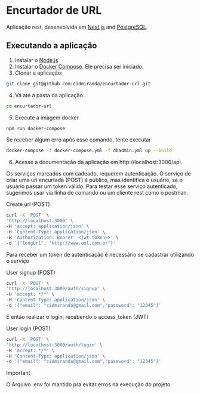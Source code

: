 # Encurtador de URL

Aplicação rest, desenvolvida em [Nest.js](https://nestjs.com/) and [PostgreSQL](https://www.postgresql.org/).

## Executando a aplicação

1. Instalar o [Node.js](https://nodejs.org/en/download/)
2. Instalar o [Docker Compose](https://docs.docker.com/compose/install/). Ele precisa ser iniciado.
3. Clonar a aplicação:

```bash
git clone git@github.com:cidmiranda/encurtador-url.git
```

4. Vá até a pasta da aplicação

```bash
cd encurtador-url
```

5. Execute a imagem docker

```bash
npm run docker-compose
```

Se receber algum erro após esse comando, tente executar

```bash
docker-compose -f docker-compose.yml -f dbadmin.yml up --build
```

6. Acesse a documentação da aplicação em http://localhost:3000/api.

Os serviços marcados com cadeado, requerem autenticação. O serviço de criar uma url encurtada (POST) é publico, mas identifica o usuário, se o usuário passar um  token válido. Para testar esse serviço autenticado, sugerimos usar via linha de comando ou um cliente rest como o postman.

Create url (POST)

```bash
curl -X 'POST' \
'http://localhost:3000' \
-H 'accept: application/json' \
-H 'Content-Type: application/json' \
-H 'Authorization: Bearer  <jwt token>>' \
-d '{"longUrl": "http://www.uol.com.br"}'
```

Para receber um token de autenticação é necessário se cadastrar utilizando o serviço 

User signup (POST)

```bash
curl -X 'POST' \
'http://localhost:3000/auth/signup' \
-H 'accept: */*' \
-H 'Content-Type: application/json' \
-d '{"email": "cidmiranda@gmail.com","password": "12345"}'
```

E então realizar o login, recebendo o access_token (JWT)

User login (POST)

```bash
curl -X 'POST' \
'http://localhost:3000/auth/login' \
-H 'accept: */*' \
-H 'Content-Type: application/json' \
-d '{"email": "cidmiranda@gmail.com","password": "12345"}'
```

> [!IMPORTANT]
> O Arquivo .env foi mantido pra evitar erros na execução do projeto
